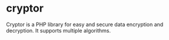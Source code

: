 # cryptor
Cryptor is a PHP library for easy and secure data encryption and decryption. It supports multiple algorithms.
